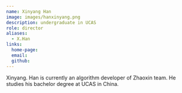 ```yaml
---
name: Xinyang Han
image: images/hanxinyang.png
description: undergraduate in UCAS
role: director
aliases:
  - X.Han
links:
  home-page:
  email: 
  github: 
---
```


Xinyang. Han is currently an algorithm developer of Zhaoxin team.
He studies his bachelor degree at UCAS in China.
